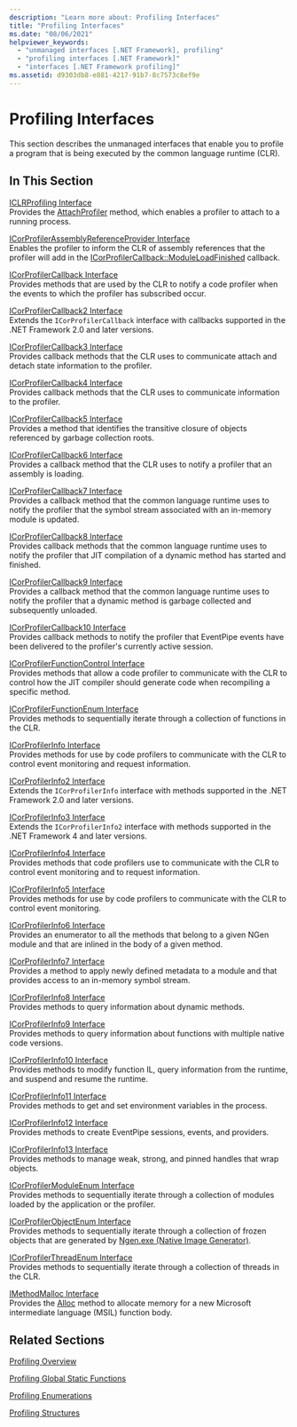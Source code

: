 ```yaml
---
description: "Learn more about: Profiling Interfaces"
title: "Profiling Interfaces"
ms.date: "08/06/2021"
helpviewer_keywords: 
  - "unmanaged interfaces [.NET Framework], profiling"
  - "profiling interfaces [.NET Framework]"
  - "interfaces [.NET Framework profiling]"
ms.assetid: d9303db8-e881-4217-91b7-8c7573c8ef9e
---
```

# Profiling Interfaces

This section describes the unmanaged interfaces that enable you to profile a program that is being executed by the common language runtime (CLR).  
  
## In This Section  

[ICLRProfiling Interface](iclrprofiling-interface.md)  
Provides the [AttachProfiler](iclrprofiling-attachprofiler-method.md) method, which enables a profiler to attach to a running process.  

[ICorProfilerAssemblyReferenceProvider Interface](icorprofilerassemblyreferenceprovider-interface.md)  
Enables the profiler to inform the CLR of assembly references that the profiler will add in the [ICorProfilerCallback::ModuleLoadFinished](icorprofilercallback-moduleloadfinished-method.md) callback.  

[ICorProfilerCallback Interface](icorprofilercallback-interface.md)  
Provides methods that are used by the CLR to notify a code profiler when the events to which the profiler has subscribed occur.  

[ICorProfilerCallback2 Interface](icorprofilercallback2-interface.md)  
Extends the `ICorProfilerCallback` interface with callbacks supported in the .NET Framework 2.0 and later versions.  

[ICorProfilerCallback3 Interface](icorprofilercallback3-interface.md)  
Provides callback methods that the CLR uses to communicate attach and detach state information to the profiler.  

[ICorProfilerCallback4 Interface](icorprofilercallback4-interface.md)  
Provides callback methods that the CLR uses to communicate information to the profiler.  

[ICorProfilerCallback5 Interface](icorprofilercallback5-interface.md)  
Provides a method that identifies the transitive closure of objects referenced by garbage collection roots.  

[ICorProfilerCallback6 Interface](icorprofilercallback6-interface.md)  
Provides a callback method that the CLR uses to notify a profiler that an assembly is loading.  

[ICorProfilerCallback7 Interface](icorprofilercallback7-interface.md)  
Provides a callback method that the common language runtime uses to notify the profiler that the symbol stream associated with an in-memory module is updated.  

[ICorProfilerCallback8 Interface](icorprofilercallback8-interface.md)  
Provides callback methods that the common language runtime uses to notify the profiler that JIT compilation of a dynamic method has started and finished.

[ICorProfilerCallback9 Interface](icorprofilercallback9-interface.md)  
Provides a callback method that the common language runtime uses to notify the profiler that a dynamic method is garbage collected and subsequently unloaded.

[ICorProfilerCallback10 Interface](icorprofilercallback10-interface.md)  
Provides callback methods to notify the profiler that EventPipe events have been delivered to the profiler's currently active session.

[ICorProfilerFunctionControl Interface](icorprofilerfunctioncontrol-interface.md)  
Provides methods that allow a code profiler to communicate with the CLR to control how the JIT compiler should generate code when recompiling a specific method.  

[ICorProfilerFunctionEnum Interface](icorprofilerfunctionenum-interface.md)  
Provides methods to sequentially iterate through a collection of functions in the CLR.  

[ICorProfilerInfo Interface](icorprofilerinfo-interface.md)  
Provides methods for use by code profilers to communicate with the CLR to control event monitoring and request information.  

[ICorProfilerInfo2 Interface](icorprofilerinfo2-interface.md)  
Extends the `ICorProfilerInfo` interface with methods supported in the .NET Framework 2.0 and later versions.  

[ICorProfilerInfo3 Interface](icorprofilerinfo3-interface.md)  
Extends the `ICorProfilerInfo2` interface with methods supported in the .NET Framework 4 and later versions.  

[ICorProfilerInfo4 Interface](icorprofilerinfo4-interface.md)  
Provides methods that code profilers use to communicate with the CLR to control event monitoring and to request information.  

[ICorProfilerInfo5 Interface](icorprofilerinfo5-interface.md)  
Provides methods for use by code profilers to communicate with the CLR to control event monitoring.  

[ICorProfilerInfo6 Interface](icorprofilerinfo6-interface.md)  
Provides an enumerator to all the methods that belong to a given NGen module and that are inlined in the body of a given method.  

[ICorProfilerInfo7 Interface](icorprofilerinfo7-interface.md)  
Provides a method to apply newly defined metadata to a module and that provides access to an in-memory symbol stream.

[ICorProfilerInfo8 Interface](icorprofilerinfo8-interface.md)  
Provides methods to query information about dynamic methods.

[ICorProfilerInfo9 Interface](icorprofilerinfo9-interface.md)  
Provides methods to query information about functions with multiple native code versions.

[ICorProfilerInfo10 Interface](icorprofilerinfo10-interface.md)  
Provides methods to modify function IL, query information from the runtime, and suspend and resume the runtime.

[ICorProfilerInfo11 Interface](icorprofilerinfo11-interface.md)  
Provides methods to get and set environment variables in the process.

[ICorProfilerInfo12 Interface](icorprofilerinfo12-interface.md)\
Provides methods to create EventPipe sessions, events, and providers.

[ICorProfilerInfo13 Interface](icorprofilerinfo13-interface.md)\
Provides methods to manage weak, strong, and pinned handles that wrap objects.

[ICorProfilerModuleEnum Interface](icorprofilermoduleenum-interface.md)  
Provides methods to sequentially iterate through a collection of modules loaded by the application or the profiler.  

[ICorProfilerObjectEnum Interface](icorprofilerobjectenum-interface.md)  
Provides methods to sequentially iterate through a collection of frozen objects that are generated by [Ngen.exe (Native Image Generator)](../../tools/ngen-exe-native-image-generator.md).  

[ICorProfilerThreadEnum Interface](icorprofilerthreadenum-interface.md)  
Provides methods to sequentially iterate through a collection of threads in the CLR.  

[IMethodMalloc Interface](imethodmalloc-interface.md)  
Provides the [Alloc](imethodmalloc-alloc-method.md) method to allocate memory for a new Microsoft intermediate language (MSIL) function body.  

## Related Sections  

 [Profiling Overview](profiling-overview.md)  
  
 [Profiling Global Static Functions](profiling-global-static-functions.md)  
  
 [Profiling Enumerations](profiling-enumerations.md)  
  
 [Profiling Structures](profiling-structures.md)
